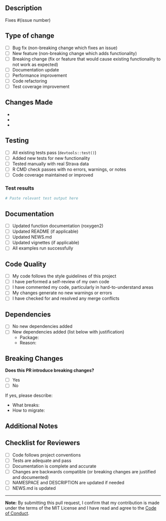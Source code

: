 ## Description
<!-- Provide a clear and concise description of your changes -->

Fixes #(issue number)

## Type of change
<!-- Please check the relevant option(s) -->

- [ ] Bug fix (non-breaking change which fixes an issue)
- [ ] New feature (non-breaking change which adds functionality)
- [ ] Breaking change (fix or feature that would cause existing functionality to not work as expected)
- [ ] Documentation update
- [ ] Performance improvement
- [ ] Code refactoring
- [ ] Test coverage improvement

## Changes Made
<!-- List the specific changes in this PR -->

- 
- 
- 

## Testing
<!-- Describe the tests you ran to verify your changes -->

- [ ] All existing tests pass (`devtools::test()`)
- [ ] Added new tests for new functionality
- [ ] Tested manually with real Strava data
- [ ] R CMD check passes with no errors, warnings, or notes
- [ ] Code coverage maintained or improved

### Test results
```r
# Paste relevant test output here
```

## Documentation
<!-- Check all that apply -->

- [ ] Updated function documentation (roxygen2)
- [ ] Updated README (if applicable)
- [ ] Updated NEWS.md
- [ ] Updated vignettes (if applicable)
- [ ] All examples run successfully

## Code Quality
<!-- Ensure your code meets quality standards -->

- [ ] My code follows the style guidelines of this project
- [ ] I have performed a self-review of my own code
- [ ] I have commented my code, particularly in hard-to-understand areas
- [ ] My changes generate no new warnings or errors
- [ ] I have checked for and resolved any merge conflicts

## Dependencies
<!-- If your changes affect dependencies -->

- [ ] No new dependencies added
- [ ] New dependencies added (list below with justification)
  - Package: 
  - Reason: 

## Breaking Changes
<!-- If this is a breaking change, describe the impact and migration path -->

**Does this PR introduce breaking changes?**
- [ ] Yes
- [ ] No

If yes, please describe:
- What breaks: 
- How to migrate: 

## Additional Notes
<!-- Any additional information, context, or screenshots -->

## Checklist for Reviewers
<!-- For maintainers reviewing this PR -->

- [ ] Code follows project conventions
- [ ] Tests are adequate and pass
- [ ] Documentation is complete and accurate
- [ ] Changes are backwards compatible (or breaking changes are justified and documented)
- [ ] NAMESPACE and DESCRIPTION are updated if needed
- [ ] NEWS.md is updated

---

**Note:** By submitting this pull request, I confirm that my contribution is made under the terms of the MIT License and I have read and agree to the [Code of Conduct](CODE_OF_CONDUCT.md).

